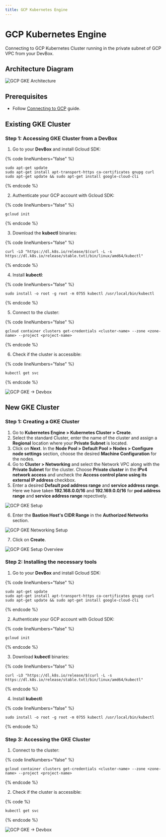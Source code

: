 ```yaml
---
title: GCP Kubernetes Engine
---
```

# GCP Kubernetes Engine

Connecting to GCP Kubernetes Cluster running in the private subnet of GCP VPC from your DevBox.

## Architecture Diagram

![GCP GKE Architecture](../../../.gitbook/assets/gcp-gke-architecture.png)

## Prerequisites

- Follow [Connecting to GCP](../../existing-network/connecting-to-gcp.md) guide.

## Existing GKE Cluster

### Step 1: Accessing GKE Cluster from a DevBox

1. Go to your **DevBox** and install Gcloud SDK:

{% code lineNumbers="false" %}
```
sudo apt-get update
sudo apt-get install apt-transport-https ca-certificates gnupg curl
sudo apt-get update && sudo apt-get install google-cloud-cli
```
{% endcode %}

2. Authenticate your GCP account with Gcloud SDK:

{% code lineNumbers="false" %}
```
gcloud init
```
{% endcode %}

3. Download the **kubectl** binaries:

{% code lineNumbers="false" %}
```
curl -LO "https://dl.k8s.io/release/$(curl -L -s https://dl.k8s.io/release/stable.txt)/bin/linux/amd64/kubectl"
```
{% endcode %}

4. Install **kubectl**:

{% code lineNumbers="false" %}
```
sudo install -o root -g root -m 0755 kubectl /usr/local/bin/kubectl
```
{% endcode %}

5. Connect to the cluster:

{% code lineNumbers="false" %}
```
gcloud container clusters get-credentials <cluster-name> --zone <zone-name> --project <project-name>
```
{% endcode %}

6. Check if the cluster is accessible:

{% code lineNumbers="false" %}
```
kubectl get svc
```
{% endcode %}

![GCP GKE -> Devbox](../../../.gitbook/assets/gcp-gke-devbox-access.png)

## New GKE Cluster

### Step 1: Creating a GKE Cluster

1. Go to **Kubernetes Engine > Kubernetes Cluster > Create**.
2. Select the standard Cluster, enter the name of the cluster and assign a **Regional** location where your **Private Subnet** is located.
3. Click on **Next**. In the **Node Pool > Default Pool > Nodes > Configure node settings** section, choose the desired **Machine Configuration** for the nodes.
4. Go to **Cluster > Networking** and select the Network VPC along with the **Private Subnet** for the cluster. Choose **Private cluster** in the **IPv4 network access** and uncheck the **Access control plane using its external IP address** checkbox.
5. Enter a desired **Default pod address range** and **service address range**. Here we have taken **192.168.0.0/16** and **192.169.0.0/16** for **pod address range** and **service address range** repectively.

![GCP GKE Setup](../../../.gitbook/assets/gcp-gke-setup-1.png)

6. Enter the **Bastion Host's CIDR Range** in the **Authorized Networks** section.

![GCP GKE Networking Setup](../../../.gitbook/assets/gcp-gke-setup-2.png)

7. Click on **Create**.

![GCP GKE Setup Overview](../../../.gitbook/assets/gcp-gke-setup-3.png)

### Step 2: Installing the necessary tools

1. Go to your **DevBox** and install Gcloud SDK:

{% code lineNumbers="false" %}
```
sudo apt-get update
sudo apt-get install apt-transport-https ca-certificates gnupg curl
sudo apt-get update && sudo apt-get install google-cloud-cli
```
{% endcode %}

2. Authenticate your GCP account with Gcloud SDK:

{% code lineNumbers="false" %}
```
gcloud init
```
{% endcode %}

3. Download **kubectl** binaries:

{% code lineNumbers="false" %}
```
curl -LO "https://dl.k8s.io/release/$(curl -L -s https://dl.k8s.io/release/stable.txt)/bin/linux/amd64/kubectl"
```
{% endcode %}

4. Install **kubectl**:

{% code lineNumbers="false" %}
```
sudo install -o root -g root -m 0755 kubectl /usr/local/bin/kubectl
```
{% endcode %}

### Step 3: Accessing the GKE Cluster

1. Connect to the cluster:

{% code lineNumbers="false" %}
```
gcloud container clusters get-credentials <cluster-name> --zone <zone-name> --project <project-name>
```
{% endcode %}

2. Check if the cluster is accessible:

{% code %}
```
kubectl get svc
```
{% endcode %}

![GCP GKE -> Devbox](../../../.gitbook/assets/gcp-gke-devbox-access.png)
